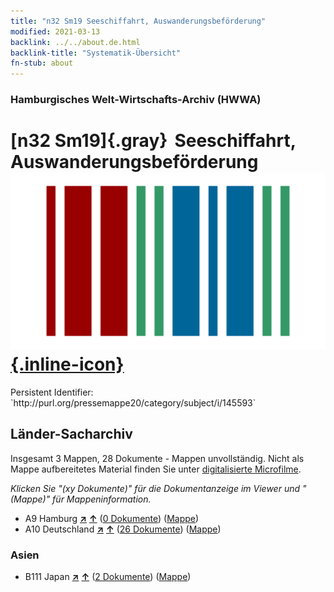 ```yaml
---
title: "n32 Sm19 Seeschiffahrt, Auswanderungsbeförderung"
modified: 2021-03-13
backlink: ../../about.de.html
backlink-title: "Systematik-Übersicht"
fn-stub: about
---
```


### Hamburgisches Welt-Wirtschafts-Archiv (HWWA)

# [n32 Sm19]{.gray}&#8201; Seeschiffahrt, Auswanderungsbeförderung &#160; [![Wikidata](/images/Wikidata-logo.svg "Wikidata"){.inline-icon}](http://www.wikidata.org/entity/Q104711176)

<div class="hint">Persistent Identifier: `http://purl.org/pressemappe20/category/subject/i/145593`</div>







## Länder-Sacharchiv




Insgesamt 3 Mappen, 28 Dokumente - Mappen unvollständig.
Nicht als Mappe aufbereitetes Material finden Sie unter [digitalisierte Microfilme](/film/h1_sh.de.html).

_Klicken Sie "(xy Dokumente)" für die Dokumentanzeige im Viewer und "(Mappe)" für Mappeninformation._



- A9 Hamburg [**&nearr;**](../../../geo/i/140905/about.de.html "Hamburg (alle Mappen)") [**&uarr;**](../../../geo/about.de.html#A9 "Ländersystematik") (<a href="https://pm20.zbw.eu/iiifview/folder/sh/140905,145593" title="über: Hamburg : Seeschiffahrt, Auswanderungsbeförderung" target="_blank">0 Dokumente</a>) ([Mappe](../../../../folder/sh/1409xx/140905/1455xx/145593/about.de.html))
- A10 Deutschland [**&nearr;**](../../../geo/i/126128/about.de.html "Deutschland (alle Mappen)") [**&uarr;**](../../../geo/about.de.html#A10 "Ländersystematik") (<a href="https://pm20.zbw.eu/iiifview/folder/sh/126128,145593" title="über: Deutschland : Seeschiffahrt, Auswanderungsbeförderung" target="_blank">26 Dokumente</a>) ([Mappe](../../../../folder/sh/1261xx/126128/1455xx/145593/about.de.html))

### Asien

- B111 Japan [**&nearr;**](../../../geo/i/141272/about.de.html "Japan (alle Mappen)") [**&uarr;**](../../../geo/about.de.html#B111 "Ländersystematik") (<a href="https://pm20.zbw.eu/iiifview/folder/sh/141272,145593" title="über: Japan : Seeschiffahrt, Auswanderungsbeförderung" target="_blank">2 Dokumente</a>) ([Mappe](../../../../folder/sh/1412xx/141272/1455xx/145593/about.de.html))








